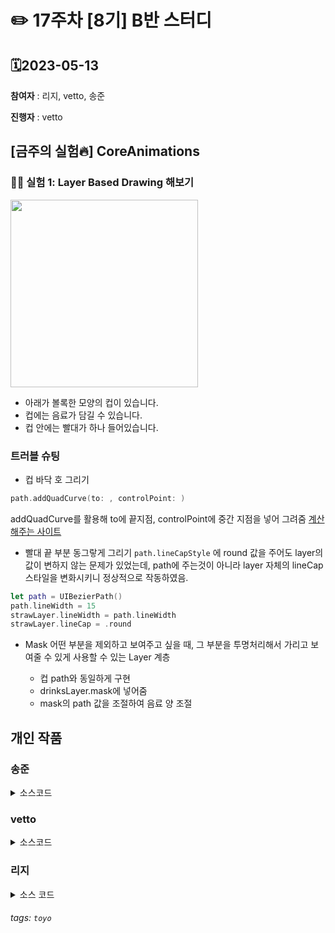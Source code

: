 # ✏️ 17주차 \[8기\] B반 스터디

## 🗓2023-05-13

**참여자** : 리지, vetto, 송준

**진행자** : vetto

  
## \[금주의 실험🔥\] CoreAnimations

### 👨‍🔬 실험 1: Layer Based Drawing 해보기

<img src ="https://s3.ap-northeast-2.amazonaws.com/media.yagom-academy.kr/resources/usr/6131c8fa2e11413823f8dd7f/20220225/621887f4536b5e1551d11266.png" width="300">

- 아래가 볼록한 모양의 컵이 있습니다.
- 컵에는 음료가 담길 수 있습니다.
- 컵 안에는 빨대가 하나 들어있습니다.

### 트러블 슈팅

- 컵 바닥 호 그리기
```swift
path.addQuadCurve(to: , controlPoint: )
```
addQuadCurve를 활용해 to에 끝지점, controlPoint에 중간 지점을 넣어 그려줌
[계산해주는 사이트](https://www.desmos.com/calculator/lvdgnyhkvy?lang=ko)

- 빨대 끝 부분 동그랗게 그리기
`path.lineCapStyle` 에 round 값을 주어도 layer의 값이 변하지 않는 문제가 있었는데, path에 주는것이 아니라 layer 자체의 lineCap 스타일을 변화시키니 정상적으로 작동하였음.

```swift
let path = UIBezierPath()
path.lineWidth = 15
strawLayer.lineWidth = path.lineWidth
strawLayer.lineCap = .round
```

- Mask
어떤 부분을 제외하고 보여주고 싶을 때, 그 부분을 투명처리해서 가리고 보여줄 수 있게 사용할 수 있는 Layer 계층

   - 컵 path와 동일하게 구현
   - drinksLayer.mask에 넣어줌
   - mask의 path 값을 조절하여 음료 양 조절


## 개인 작품

### 송준
<details><summary>소스코드</summary>
    
```swift
func makeCupPath() {
        let cupPath = UIBezierPath()
        
        cupPath.move(to: CGPoint(x: width * 0.15, y: height * 0.15))
        cupPath.addLine(to: CGPoint(x: width * 0.35, y: height * 0.75))
        cupPath.stroke()
        
        cupPath.move(to: CGPoint(x: width * 0.85, y: height * 0.15))
        cupPath.addLine(to: CGPoint(x: width * 0.65, y: height * 0.75))
        cupPath.stroke()
        
        cupPath.addQuadCurve(to: CGPoint(x: width * 0.35, y: height * 0.75),
                             controlPoint: CGPoint(x: width * 0.5, y: height * 0.825))
        cupPath.stroke()
        
        self.layer.addSublayer(cupShapeLayer)
        cupShapeLayer.path = cupPath.cgPath
    }
```
:fire: `addQuadCurve`메서드를 사용할 경우 `to` 부분에 시작점을 넣지 않고 끝나는 지점을 넣어줘야 한다. (addLine도 마찬가지) 
</details>


### vetto

<details>
    <summary>소스코드</summary></summary>
    
```swift
func drawCup() {
    let cupPath = UIBezierPath()
        
    cupPath.move(to: CGPoint(x: 180, y: 200))
    cupPath.addLine(to: CGPoint(x: 200, y: 350))
    cupPath.addLine(to: CGPoint(x: 240, y: 350))
    cupPath.addLine(to: CGPoint(x: 260, y: 200))
    cupPath.stroke()
        
    cupLayer.frame = self.view.frame
    cupLayer.path = cupPath.cgPath
    cupLayer.strokeColor = UIColor.lightGray.cgColor
    cupLayer.fillColor = UIColor.clear.cgColor
    cupLayer.lineWidth = 10
    self.view.layer.addSublayer(cupLayer)
}

func drawStraw() {
    let strawPath = UIBezierPath()
        
    strawPath.lineCapStyle = .round
    strawPath.move(to: CGPoint(x: 220, y: 340))
    strawPath.addLine(to: CGPoint(x: 250, y: 190))
    strawPath.addLine(to: CGPoint(x: 270, y: 160))
    strawPath.stroke()
        
    strawLayer.frame = self.view.frame
    strawLayer.path = strawPath.cgPath
    strawLayer.strokeColor = UIColor.darkGray.cgColor
    strawLayer.fillColor = UIColor.clear.cgColor
    strawLayer.lineWidth = 10
    self.view.layer.addSublayer(strawLayer)
}
```
</details>



### 리지


<details>
    <summary>소스 코드</summary></summary>
    
```swift
final class DrinksView: UIView {
    
    let edgeOfCupsLayer = CAShapeLayer()
    let strawLayer = CAShapeLayer()
    let drinksLayer = CAShapeLayer()
    let maskingLayer = CAShapeLayer()

    func makeCup() {
        let path = UIBezierPath()
        path.lineWidth = 15
        
        path.move(to: CGPoint(x: 100, y: 200))
        path.addLine(to: CGPoint(x: 130, y: 500))
        path.addQuadCurve(to: CGPoint(x: 250, y: 500), controlPoint: CGPoint(x: 190, y: 515.6))
        path.addLine(to: CGPoint(x: 280, y: 200))
        
        edgeOfCupsLayer.strokeColor = UIColor.systemGray4.cgColor
        edgeOfCupsLayer.fillColor = UIColor.clear.cgColor
        edgeOfCupsLayer.lineWidth = path.lineWidth
        
        self.layer.addSublayer(edgeOfCupsLayer)
        edgeOfCupsLayer.path = path.cgPath

    }
    
    func makeStraw() {
        let path = UIBezierPath()
        path.lineWidth = 10
        
        path.move(to: CGPoint(x: 340, y: 120))
        path.addLine(to: CGPoint(x: 250, y: 210))
        path.addLine(to: CGPoint(x: 150, y: 480))
        
        strawLayer.strokeColor = UIColor.gray.cgColor
        strawLayer.fillColor = UIColor.clear.cgColor
        strawLayer.lineWidth = path.lineWidth
        strawLayer.lineCap = .round
        
        self.layer.addSublayer(strawLayer)
        strawLayer.path = path.cgPath
        
    }
    
    func makeMasking() {
        let path = UIBezierPath()
    
        path.move(to: CGPoint(x: 100, y: 300))
        path.addLine(to: CGPoint(x: 130, y: 500))
        path.addQuadCurve(to: CGPoint(x: 250, y: 500), controlPoint: CGPoint(x: 190, y: 515.6))
        path.addLine(to: CGPoint(x: 280, y: 300))
       
        maskingLayer.path = path.cgPath
        drinksLayer.mask = maskingLayer
    }
    
    func makeDrinks() {
        let path = UIBezierPath()
    
        path.move(to: CGPoint(x: 100, y: 200))
        path.addLine(to: CGPoint(x: 130, y: 500))
        path.addQuadCurve(to: CGPoint(x: 250, y: 500), controlPoint: CGPoint(x: 190, y: 515.6))
        path.addLine(to: CGPoint(x: 280, y: 200))
        
        drinksLayer.strokeColor = UIColor.clear.cgColor
        drinksLayer.fillColor = UIColor.brown.cgColor
        
        self.layer.addSublayer(drinksLayer)
        drinksLayer.path = path.cgPath
    }

}
class ViewController: UIViewController {
    
    let drinkView = DrinksView()

    override func viewDidLoad() {
        super.viewDidLoad()
       
        view.addSubview(drinkView)
        drinkView.makeCup()
        drinkView.makeStraw()
        drinkView.makeMasking()
        drinkView.makeDrinks()
    }
}
```
</details>
    
###### tags: `toyo`